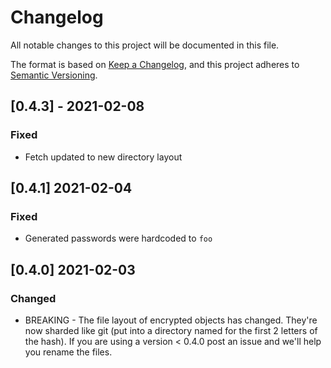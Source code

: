 # Changelog

All notable changes to this project will be documented in this file.

The format is based on [Keep a Changelog](https://keepachangelog.com/en/1.0.0/),
and this project adheres to [Semantic Versioning](https://semver.org/spec/v2.0.0.html).

## [0.4.3] - 2021-02-08

### Fixed

- Fetch updated to new directory layout

## [0.4.1] 2021-02-04

### Fixed

- Generated passwords were hardcoded to `foo`

## [0.4.0] 2021-02-03

### Changed

- BREAKING - The file layout of encrypted objects has changed. They're now sharded like git (put into a directory named for the first 2 letters of the hash). If you are using a version < 0.4.0 post an issue and we'll help you rename the files.
